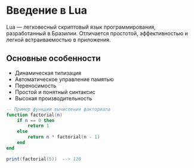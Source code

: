 # Введение в Lua

Lua — легковесный скриптовый язык программирования, разработанный в Бразилии. 
Отличается простотой, эффективностью и легкой встраиваемостью в приложения.

## Основные особенности
- Динамическая типизация
- Автоматическое управление памятью
- Переносимость
- Простой и понятный синтаксис
- Высокая производительность

```lua
-- Пример функции вычисления факториала
function factorial(n)
    if n == 0 then
        return 1
    else
        return n * factorial(n - 1)
    end
end

print(factorial(5))  --> 120